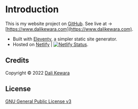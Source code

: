 # Introduction

This is my website project on [GitHub](https://github.com/dalikewara/dalikewara.github.io). See live at -> [https://www.dalikewara.com](https://www.dalikewara.com).

- Built with [Eleventy](https://www.11ty.dev/), a simpler static site generator.
- Hosted on [Netlify](https://www.netlify.com) | [![Netlify Status](https://api.netlify.com/api/v1/badges/e708333d-38e6-4386-84e1-18a9b839e93e/deploy-status)](https://app.netlify.com/sites/dalikewara/deploys).

## Credits

Copyright &copy; 2022 [Dali Kewara](https://www.dalikewara.com)

## License

[GNU General Public License v3](https://github.com/dalikewara/dalikewara.github.io/blob/master/LICENSE)